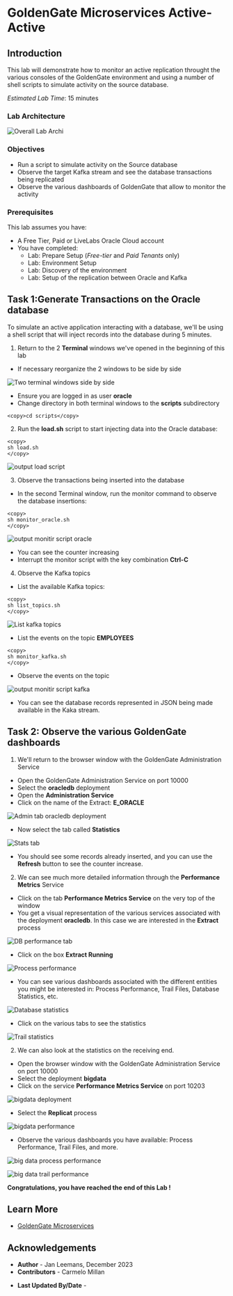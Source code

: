 # GoldenGate Microservices Active-Active

## Introduction
This lab will demonstrate how to monitor an active replication throught the various consoles of the GoldenGate environment and using a number of shell scripts to simulate activity on the source database.

*Estimated Lab Time*:  15 minutes

### Lab Architecture
  ![Overall Lab Archi](./../discover/images/gg21c-lab-archi.png " ")

### Objectives

- Run a script to simulate activity on the Source database
- Observe the target Kafka stream and see the database transactions being replicated
- Observe the various dashboards of GoldenGate that allow to monitor the activity

### Prerequisites
This lab assumes you have:
- A Free Tier, Paid or LiveLabs Oracle Cloud account
- You have completed:
    - Lab: Prepare Setup (*Free-tier* and *Paid Tenants* only)
    - Lab: Environment Setup
    - Lab: Discovery of the environment
    - Lab: Setup of the replication between Oracle and Kafka

## Task 1:Generate Transactions on the Oracle database

To simulate an active application interacting with a database, we'll be using a shell script that will inject records into the database during 5 minutes.

1. Return to the 2 **Terminal** windows we've opened in the beginning of this lab
- If necessary reorganize the 2 windows to be side by side

![Two terminal windows side by side](./images/two-shells.png " ")

- Ensure you are logged in as user **oracle**
- Change directory in both terminal windows to the **scripts** subdirectory

```
<copy>cd scripts</copy>
```


2. Run the **load.sh** script to start injecting data into the Oracle database:

```
<copy>
sh load.sh
</copy>
```

![output load script](./images/load-res.png " ")

3. Observe the transactions being inserted into the database
- In the second Terminal window, run the monitor command to observe the database insertions:

```
<copy>
sh monitor_oracle.sh
</copy>
```

![output monitir script oracle](./images/monitor-o.png " ")
- You can see the counter increasing
- Interrupt the monitor script with the key combination **Ctrl-C**

4. Observe the Kafka topics
- List the available Kafka topics:

```
<copy>
sh list_topics.sh
</copy>
```

![List kafka topics](./images/list-topics.png " ")

- List the events on the topic **EMPLOYEES**

```
<copy>
sh monitor_kafka.sh
</copy>
```

- Observe the events on the topic

![output monitir script kafka](./images/list-emp.png " ")

- You can see the database records represented in JSON being made available in the Kaka stream.









## Task 2: Observe the various GoldenGate dashboards
1. We'll return to the browser window with the GoldenGate Administration Service

- Open the GoldenGate Administration Service on port 10000
- Select the **oracledb** deployment
- Open the **Administration Service**
- Click on the name of the Extract: **E_ORACLE**

![Admin tab oracledb deployment](./images/extract.png " ")

- Now select the tab called **Statistics**

![Stats tab](./images/db-stats.png " ")
- You should see some records already inserted, and you can use the **Refresh** button to see the counter increase.

2. We can see much more detailed information through the **Performance Metrics** Service
- Click on the tab **Performance Metrics Service** on the very top of the window
- You get a visual representation of the various services associated with the deployment **oracledb**.  In this case we are interested in the **Extract** process

![DB performance tab](./images/db-perf.png " ")

- Click on the box **Extract Running**

![Process performance](./images/stats-db.png " ")

- You can see various dashboards associated with the different entities you might be interested in: Process Performance, Trail Files, Database Statistics, etc.


![Database statistics](./images/db-stats2.png " ")

- Click on the various tabs to see the statistics

![Trail statistics](./images/db-trail.png " ")

2. We can also look at the statistics on the receiving end.
- Open the browser window with the GoldenGate Administration Service on port 10000
- Select the deployment **bigdata**
- Click on the service **Performance Metrics Service** on port 10203

![bigdata deployment](./images/bigd.png " ")

- Select the **Replicat** process

![bigdata performance](./images/bigd-metr.png " ")

- Observe the various dashboards you have available: Process Performance, Trail Files, and more.

![big data process performance](./images/bigd-proc.png " ")

![big data trail performance](./images/bigd-trail.png " ")






**Congratulations, you have reached the end of this Lab !**

## Learn More

* [GoldenGate Microservices](https://docs.oracle.com/en/middleware/goldengate/core/19.1/understanding/getting-started-oracle-goldengate.html#GUID-F317FD3B-5078-47BA-A4EC-8A138C36BD59)

## Acknowledgements
* **Author** - Jan Leemans, December 2023
* **Contributors** - Carmelo Millan
- **Last Updated By/Date** - 

